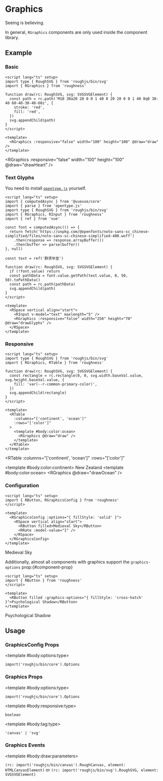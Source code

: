<script lang="ts" setup>
import { computedAsync } from '@vueuse/core'
import { parse } from 'opentype.js'
import { RButton, RCard, RDetails, RGraphics, RGraphicsConfig, RInput, RRate, RSpace, RTable, RText } from 'roughness'
import type { RoughSVG } from 'roughjs/bin/svg'
import { ref } from 'vue'

function drawHeart(rc: RoughSVG, svg: SVGSVGElement) {
  const path = rc.path('M10 30a20 20 0 0 1 40 0 20 20 0 0 1 40 0q0 30-40 60-40-30-40-60z', {
    stroke: 'red',
    fill: 'red',
  })
  svg.appendChild(path)
}

function drawOcean(rc: RoughSVG, svg: SVGSVGElement) {
  const rectangle = rc.rectangle(0, 0, svg.width.baseVal.value, svg.height.baseVal.value, {
    fill: 'var(--r-common-primary-color)',
  })
  svg.appendChild(rectangle)
}

const font = computedAsync(() => {
  return fetch('https://unpkg.com/@openfonts/noto-sans-sc_chinese-simplified/files/noto-sans-sc-chinese-simplified-400.woff')
    .then(response => response.arrayBuffer())
    .then(buffer => parse(buffer))
}, null)

const text = ref('群贤毕至')

function drawGlyphs(rc: RoughSVG, svg: SVGSVGElement) {
  if (!font.value) return
  const pathData = font.value.getPath(text.value, 0, 50, 50).toPathData()
  const path = rc.path(pathData, {
    fill: 'var(--r-common-text-color)',
  })
  svg.appendChild(path)
}
</script>

# Graphics

Seeing is believing.

<RCard type="warning">

In general, `RGraphics` components are only used inside the component library.

</RCard>

## Example

### Basic

<RDetails>
  <template #summary>Show Code</template>

```vue
<script lang="ts" setup>
import type { RoughSVG } from 'roughjs/bin/svg'
import { RGraphics } from 'roughness'

function draw(rc: RoughSVG, svg: SVGSVGElement) {
  const path = rc.path('M10 30a20 20 0 0 1 40 0 20 20 0 0 1 40 0q0 30-40 60-40-30-40-60z', {
    stroke: 'red',
    fill: 'red',
  })
  svg.appendChild(path)
}
</script>

<template>
  <RGraphics :responsive="false" width="100" height="100" @draw="draw" />
</template>
```

</RDetails>

<RGraphics :responsive="false" width="100" height="100" @draw="drawHeart" />

### Text Glyphs

<RCard type="comment">

You need to install [`opentype.js`](https://www.npmjs.com/package/opentype.js) yourself.

</RCard>

<RDetails>
  <template #summary>Show Code</template>

```vue
<script lang="ts" setup>
import { computedAsync } from '@vueuse/core'
import { parse } from 'opentype.js'
import type { RoughSVG } from 'roughjs/bin/svg'
import { RGraphics, RInput } from 'roughness'
import { ref } from 'vue'

const font = computedAsync(() => {
  return fetch('https://unpkg.com/@openfonts/noto-sans-sc_chinese-simplified/files/noto-sans-sc-chinese-simplified-400.woff')
    .then(response => response.arrayBuffer())
    .then(buffer => parse(buffer))
}, null)

const text = ref('群贤毕至')

function draw(rc: RoughSVG, svg: SVGSVGElement) {
  if (!font.value) return
  const pathData = font.value.getPath(text.value, 0, 50, 50).toPathData()
  const path = rc.path(pathData)
  svg.appendChild(path)
}
</script>

<template>
  <RSpace vertical align="start">
    <RInput v-model="text" maxlength="5" />
    <RGraphics :responsive="false" width="250" height="70" @draw="drawGlyphs" />
  </RSpace>
</template>
```

</RDetails>

<RSpace vertical align="start">
  <RInput v-model="text" maxlength="5" />
  <RGraphics :responsive="false" width="250" height="70" @draw="drawGlyphs" />
</RSpace>

### Responsive

<RDetails>
  <template #summary>Show Code</template>

```vue
<script lang="ts" setup>
import type { RoughSVG } from 'roughjs/bin/svg'
import { RGraphics, RTable } from 'roughness'

function draw(rc: RoughSVG, svg: SVGSVGElement) {
  const rectangle = rc.rectangle(0, 0, svg.width.baseVal.value, svg.height.baseVal.value, {
    fill: 'var(--r-common-primary-color)',
  })
  svg.appendChild(rectangle)
}
</script>

<template>
  <RTable
    :columns="['continent', 'ocean']"
    :rows="['color']"
  >
    <template #body:color:ocean>
      <RGraphics @draw="draw" />
    </template>
  </RTable>
</template>
```

</RDetails>

<RTable
  :columns="['continent', 'ocean']"
  :rows="['color']"
>
  <template #body:color:continent>
    New Zealand
  </template>
  <template #body:color:ocean>
    <RGraphics @draw="drawOcean" />
  </template>
</RTable>

### Configuration

<RDetails>
  <template #summary>Show Code</template>

```vue
<script lang="ts" setup>
import { RButton, RGraphicsConfig } from 'roughness'
</script>

<template>
  <RGraphicsConfig :options="{ fillStyle: 'solid' }">
    <RSpace vertical align="start">
      <RButton filled>Medieval Sky</RButton>
      <RRate :model-value="1" />
    </RSpace>
  </RGraphicsConfig>
</template>
```

</RDetails>

<RGraphicsConfig :options="{ fillStyle: 'solid' }">
  <RSpace vertical align="start">
    <RButton filled>Medieval Sky</RButton>
    <RRate :model-value="1" />
  </RSpace>
</RGraphicsConfig>

Additionally, almost all components with graphics support the `graphics-options` prop:{#component-prop}

<RDetails>
  <template #summary>Show Code</template>

```vue
<script lang="ts" setup>
import { RButton } from 'roughness'
</script>

<template>
  <RButton filled :graphics-options="{ fillStyle: 'cross-hatch' }">Psychological Shadow</RButton>
</template>
```

</RDetails>

<RButton filled :graphics-options="{ fillStyle: 'cross-hatch' }">Psychological Shadow</RButton>

## Usage

### GraphicsConfig Props

<RSpace>
<RTable
  :columns="['name', 'type', 'default', 'description']"
  :rows="['options']"
>
  <template #body:*:name="{ row }">{{ row }}</template>

  <template #body:options:type>

  `import('roughjs/bin/core').Options`

  </template>
  <template #body:options:description>

  [Options for Rough.js](https://github.com/rough-stuff/rough/wiki#options).

  </template>
</RTable>
</RSpace>

### Graphics Props

<RSpace>
<RTable
  :columns="['name', 'type', 'default', 'description']"
  :rows="['options', 'responsive', 'tag']"
>
  <template #body:*:name="{ row }">{{ row }}</template>

  <template #body:options:type>

  `import('roughjs/bin/core').Options`

  </template>
  <template #body:options:description>

  [Options for Rough.js](https://github.com/rough-stuff/rough/wiki#options).

  </template>

  <template #body:responsive:type>

  `boolean`

  </template>
  <template #body:responsive:default>

  `true`

  </template>
  <template #body:responsive:description>
    Whether to adjust the size to fit the parent element.
  </template>

  <template #body:tag:type>

  `'canvas' | 'svg'`

  </template>
  <template #body:tag:default>

  `'svg'`

  </template>
  <template #body:tag:description>

  [HTML tag for rendering the graphics](https://github.com/rough-stuff/rough/wiki#roughcanvas--roughsvg).

  </template>
</RTable>
</RSpace>

### Graphics Events

<RSpace>
<RTable
  :columns="['name', 'parameters', 'description']"
  :rows="['draw']"
>
  <template #body:*:name="{ row }">{{ row }}</template>

  <template #body:draw:parameters>

  `(rc: import('roughjs/bin/canvas').RoughCanvas, element: HTMLCanvasElement)` or `(rc: import('roughjs/bin/svg').RoughSVG, element: SVGSVGElement)`

  </template>
  <template #body:draw:description>
    Ready to start drawing.
  </template>
</RTable>
</RSpace>
